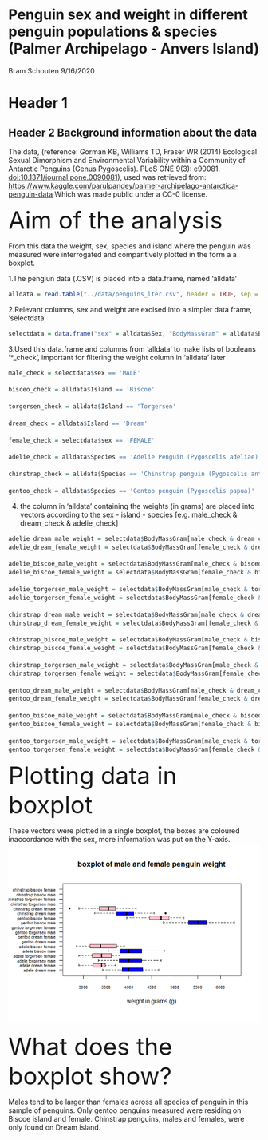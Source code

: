 Penguin sex and weight in different penguin populations & species
(Palmer Archipelago - Anvers Island)
================
Bram Schouten
9/16/2020

# Header 1

## Header 2 Background information about the data </font>

The data, (reference: Gorman KB, Williams TD, Fraser WR (2014)
Ecological Sexual Dimorphism and Environmental Variability within a
Community of Antarctic Penguins (Genus Pygoscelis). PLoS ONE 9(3):
e90081. <doi:10.1371/journal.pone.0090081>), used was retrieved from:
<https://www.kaggle.com/parulpandey/palmer-archipelago-antarctica-penguin-data>
Which was made public under a CC-0 license.

<font size="12"> Aim of the analysis </font>

From this data the weight, sex, species and island where the penguin was
measured were interrogated and comparitively plotted in the form a a
boxplot.

1.The pengiun data (.CSV) is placed into a data.frame, named ‘alldata’

``` r
alldata = read.table("../data/penguins_lter.csv", header = TRUE, sep = ",")
```

2.Relevant columns, sex and weight are excised into a simpler data
frame, ‘selectdata’

``` r
selectdata = data.frame("sex" = alldata$Sex, "BodyMassGram" = alldata$Body.Mass..g.)
```

3.Used this data.frame and columns from ‘alldata’ to make lists of
booleans ’\*\_check’, important for filtering the weight column in
‘alldata’ later

``` r
male_check = selectdata$sex == 'MALE'

bisceo_check = alldata$Island == 'Biscoe'

torgersen_check = alldata$Island == 'Torgersen'

dream_check = alldata$Island == 'Dream'

female_check = selectdata$sex == 'FEMALE'

adelie_check = alldata$Species == 'Adelie Penguin (Pygoscelis adeliae)'

chinstrap_check = alldata$Species == 'Chinstrap penguin (Pygoscelis antarctica)'

gentoo_check = alldata$Species == 'Gentoo penguin (Pygoscelis papua)'
```

4.  the column in ‘alldata’ containing the weights (in grams) are placed
    into vectors according to the sex - island - species
    \[e.g. male\_check & dream\_check & adelie\_check\]

<!-- end list -->

``` r
adelie_dream_male_weight = selectdata$BodyMassGram[male_check & dream_check & adelie_check]
adelie_dream_female_weight = selectdata$BodyMassGram[female_check & dream_check & adelie_check]

adelie_biscoe_male_weight = selectdata$BodyMassGram[male_check & bisceo_check & adelie_check]
adelie_biscoe_female_weight = selectdata$BodyMassGram[female_check & bisceo_check & adelie_check]

adelie_torgersen_male_weight = selectdata$BodyMassGram[male_check & torgersen_check & adelie_check]
adelie_torgersen_female_weight = selectdata$BodyMassGram[female_check & torgersen_check & adelie_check]

chinstrap_dream_male_weight = selectdata$BodyMassGram[male_check & dream_check & chinstrap_check]
chinstrap_dream_female_weight = selectdata$BodyMassGram[female_check & dream_check & chinstrap_check]

chinstrap_biscoe_male_weight = selectdata$BodyMassGram[male_check & bisceo_check & chinstrap_check]
chinstrap_biscoe_female_weight = selectdata$BodyMassGram[female_check & bisceo_check & chinstrap_check]

chinstrap_torgersen_male_weight = selectdata$BodyMassGram[male_check & torgersen_check & chinstrap_check]
chinstrap_torgersen_female_weight = selectdata$BodyMassGram[female_check & torgersen_check & chinstrap_check]

gentoo_dream_male_weight = selectdata$BodyMassGram[male_check & dream_check & gentoo_check]
gentoo_dream_female_weight = selectdata$BodyMassGram[female_check & dream_check & gentoo_check]

gentoo_biscoe_male_weight = selectdata$BodyMassGram[male_check & bisceo_check & gentoo_check]
gentoo_biscoe_female_weight = selectdata$BodyMassGram[female_check & bisceo_check & gentoo_check]

gentoo_torgersen_male_weight = selectdata$BodyMassGram[male_check & torgersen_check & gentoo_check]
gentoo_torgersen_female_weight = selectdata$BodyMassGram[female_check & torgersen_check & gentoo_check]
```

<font size="12"> Plotting data in boxplot </font>

These vectors were plotted in a single boxplot, the boxes are coloured
inaccordance with the sex, more information was put on the Y-axis.
![](20200917_boxplot_analysis_penguins_files/figure-gfm/boxplot-1.png)<!-- -->

<font size="12"> What does the boxplot show? </font>

Males tend to be larger than females across all species of penguin in
this sample of penguins. Only gentoo penguins measured were residing on
Biscoe island and female. Chinstrap penguins, males and females, were
only found on Dream island.
